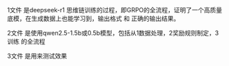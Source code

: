 1文件 是deepseek-r1 思维链训练的过程，即GRPO的全流程，证明了一个高质量底模，在生成数据上也能学习到，输出格式 和 正确的输出结果。

2文件 是使用qwen2.5-1.5b或0.5b模型，包括从1数据处理，2奖励规则制定，3训练 的全流程

3文件 是用来测试效果
